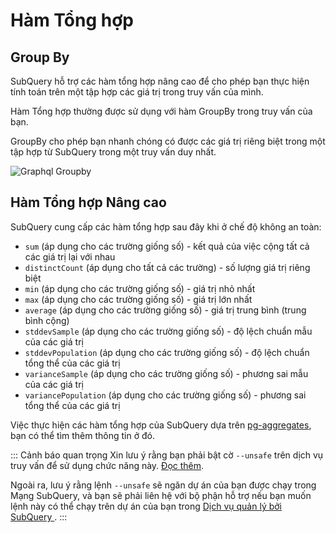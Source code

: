 # Hàm Tổng hợp

## Group By

SubQuery hỗ trợ các hàm tổng hợp nâng cao để cho phép bạn thực hiện tính toán trên một tập hợp các giá trị trong truy vấn của mình.

Hàm Tổng hợp thường được sử dụng với hàm GroupBy trong truy vấn của bạn.

GroupBy cho phép bạn nhanh chóng có được các giá trị riêng biệt trong một tập hợp từ SubQuery trong một truy vấn duy nhất.

![Graphql Groupby](/assets/img/graphql_aggregation.png)

## Hàm Tổng hợp Nâng cao

SubQuery cung cấp các hàm tổng hợp sau đây khi ở chế độ không an toàn:

- `sum` (áp dụng cho các trường giống số) - kết quả của việc cộng tất cả các giá trị lại với nhau
- `distinctCount` (áp dụng cho tất cả các trường) - số lượng giá trị riêng biệt
- `min` (áp dụng cho các trường giống số) - giá trị nhỏ nhất
- `max` (áp dụng cho các trường giống số) - giá trị lớn nhất
- `average` (áp dụng cho các trường giống số) - giá trị trung bình (trung bình cộng)
- `stddevSample` (áp dụng cho các trường giống số) - độ lệch chuẩn mẫu của các giá trị
- `stddevPopulation` (áp dụng cho các trường giống số) - độ lệch chuẩn tổng thể của các giá trị
- `varianceSample` (áp dụng cho các trường giống số) - phương sai mẫu của các giá trị
- `variancePopulation` (áp dụng cho các trường giống số) - phương sai tổng thể của các giá trị

Việc thực hiện các hàm tổng hợp của SubQuery dựa trên [pg-aggregates](https://github.com/graphile/pg-aggregates), bạn có thể tìm thêm thông tin ở đó.

::: Cảnh báo quan trọng Xin lưu ý rằng bạn phải bật cờ `--unsafe` trên dịch vụ truy vấn để sử dụng chức năng này. [Đọc thêm](./references.md#unsafe-query-service).

Ngoài ra, lưu ý rằng lệnh `--unsafe` sẽ ngăn dự án của bạn được chạy trong Mạng SubQuery, và bạn sẽ phải liên hệ với bộ phận hỗ trợ nếu bạn muốn lệnh này có thể chạy trên dự án của bạn trong [Dịch vụ quản lý bởi SubQuery ](https://managedservice.subquery.network). :::
